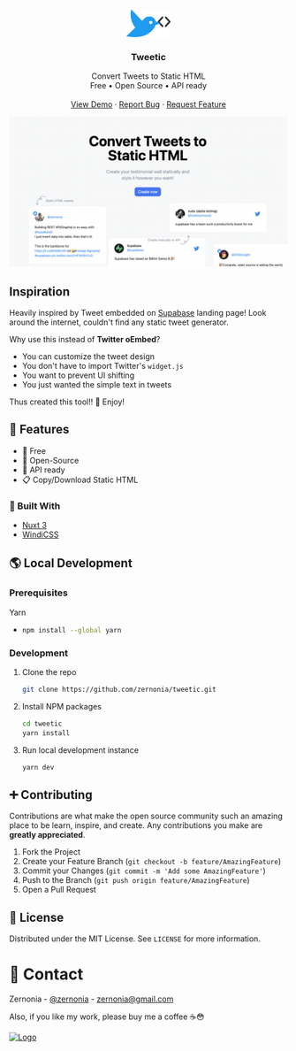 <!-- PROJECT LOGO -->
<br />
<p align="center">
  <a href="https://github.com/zernonia/tweetic">
    <img src="assets/logo.svg" alt="Logo" width="80">
  </a>

  <h3 align="center">Tweetic</h3>

  <p align="center">
    Convert Tweets to Static HTML
    <br />
    Free • Open Source • API ready
    <br />
    <br />
    <a href="https://tweetic.io/">View Demo</a>
    ·
    <a href="https://github.com/zernonia/tweetic/issues">Report Bug</a>
    ·
    <a href="https://github.com/zernonia/tweetic/issues">Request Feature</a>
  </p>
</p>

![Tweetic.io](public/og.png)

## Inspiration

Heavily inspired by Tweet embedded on [Supabase](https://supabase.com) landing page! Look around the internet, couldn't find any static tweet generator.

Why use this instead of **Twitter oEmbed**?

- You can customize the tweet design
- You don't have to import Twitter's `widget.js`
- You want to prevent UI shifting
- You just wanted the simple text in tweets

Thus created this tool!! 🎉 Enjoy!

## 🚀 Features

- 🤩 Free
- 📖 Open-Source
- 🚀 API ready
- 📋 Copy/Download Static HTML

### 🔨 Built With

- [Nuxt 3](https://v3.nuxtjs.org/)
- [WindiCSS](https://windicss.org/)

## 🌎 Local Development

### Prerequisites

Yarn

- ```sh
  npm install --global yarn
  ```

### Development

1. Clone the repo
   ```sh
   git clone https://github.com/zernonia/tweetic.git
   ```
2. Install NPM packages
   ```sh
   cd tweetic
   yarn install
   ```
3. Run local development instance
   ```sh
   yarn dev
   ```

## ➕ Contributing

Contributions are what make the open source community such an amazing place to be learn, inspire, and create. Any contributions you make are **greatly appreciated**.

1. Fork the Project
2. Create your Feature Branch (`git checkout -b feature/AmazingFeature`)
3. Commit your Changes (`git commit -m 'Add some AmazingFeature'`)
4. Push to the Branch (`git push origin feature/AmazingFeature`)
5. Open a Pull Request

## 📜 License

Distributed under the MIT License. See `LICENSE` for more information.

# 📧 Contact

Zernonia - [@zernonia](https://twitter.com/zernonia) - zernonia@gmail.com

Also, if you like my work, please buy me a coffee ☕😳

<a href="https://www.buymeacoffee.com/zernonia" target="_blank">
    <img src="https://www.buymeacoffee.com/assets/img/custom_images/yellow_img.png" alt="Logo" >
  </a>
